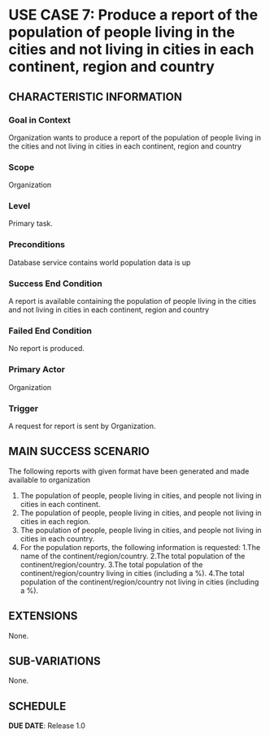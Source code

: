 # USE CASE 7: Produce a report of the population of people living in the cities and not living in cities in each continent, region and country


## CHARACTERISTIC INFORMATION

### Goal in Context

Organization wants to produce a report of the population of people living in the cities and not living in cities in each continent, region and country
### Scope

Organization

### Level

Primary task.

### Preconditions

Database service contains world population data is up

### Success End Condition

A report is available containing the population of people living in the cities and not living in cities in each continent, region and country
### Failed End Condition

No report is produced.

### Primary Actor

Organization

### Trigger

A request for report is sent by Organization.

## MAIN SUCCESS SCENARIO
The following reports with given format have been generated and made available to organization
1. The population of people, people living in cities, and people not living in cities in each continent.
2. The population of people, people living in cities, and people not living in cities in each region.
3. The population of people, people living in cities, and people not living in cities in each country.
4. For the population reports, the following information is requested:
   1.The name of the continent/region/country.
   2.The total population of the continent/region/country.
   3.The total population of the continent/region/country living in cities (including a %).
   4.The total population of the continent/region/country not living in cities (including a %).

## EXTENSIONS

None.

## SUB-VARIATIONS

None.

## SCHEDULE

**DUE DATE**: Release 1.0